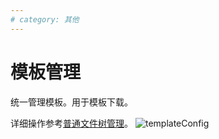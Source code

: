 ```yaml
---
# category: 其他
---
```

# 模板管理
统一管理模板。用于模板下载。

详细操作参考<a href="/zh/v1.0.0/manage-doc-tree">普通文件树管理</a>。
![templateConfig](/images/templateConfig.png)
